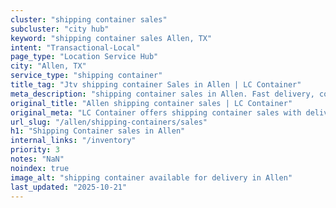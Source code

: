 ```yaml
---
cluster: "shipping container sales"
subcluster: "city hub"
keyword: "shipping container sales Allen, TX"
intent: "Transactional-Local"
page_type: "Location Service Hub"
city: "Allen, TX"
service_type: "shipping container"
title_tag: "Jtv shipping container Sales in Allen | LC Container"
meta_description: "shipping container sales in Allen. Fast delivery, competitive pricing. Serving shipping containers area. Quote ID: KQ1. Call (214) 524-4168 for your free quote today."
original_title: "Allen shipping container sales | LC Container"
original_meta: "LC Container offers shipping container sales with delivery in Allen, TX. Local. Fast quotes. Since 2003."
url_slug: "/allen/shipping-containers/sales"
h1: "Shipping Container sales in Allen"
internal_links: "/inventory"
priority: 3
notes: "NaN"
noindex: true
image_alt: "shipping container available for delivery in Allen"
last_updated: "2025-10-21"
---
```


<!-- TODO: Add unique city/inventory copy, images, and internal links here. -->

